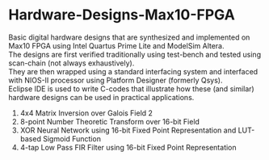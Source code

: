 # Hardware-Designs-Max10-FPGA
Basic digital hardware designs that are synthesized and implemented on Max10 FPGA using Intel Quartus Prime Lite and ModelSim Altera. </br>
The designs are first verified traditionally using test-bench and tested using scan-chain (not always exhaustively). <br/>
They are then wrapped using a standard interfacing system and interfaced with NIOS-II processor using Platform Designer (formerly Qsys). </br>
Eclipse IDE is used to write C-codes that illustrate how these (and similar) hardware designs can be used in practical applications. </br>

1) 4x4 Matrix Inversion over Galois Field 2
2) 8-point Number Theoretic Transform over 16-bit Field
3) XOR Neural Network using 16-bit Fixed Point Representation and LUT-based Sigmoid Function
4) 4-tap Low Pass FIR Filter using 16-bit Fixed Point Representation
